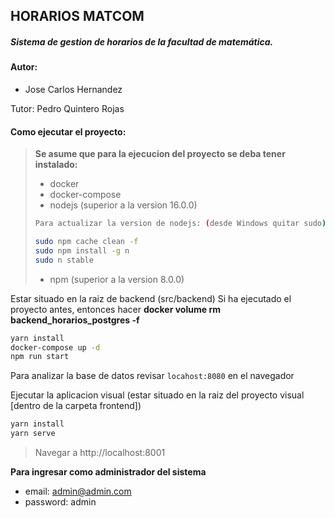 ## HORARIOS MATCOM

##### Sistema de gestion de horarios de la facultad de matemática.

#### Autor:

- Jose Carlos Hernandez

Tutor: Pedro Quintero Rojas

#### Como ejecutar el proyecto:

>**Se asume que para la ejecucion del proyecto se deba tener instalado:**
>- docker
>- docker-compose
>- nodejs (superior a la version 16.0.0)
>  ```bash
>  Para actualizar la version de nodejs: (desde Windows quitar sudo)
>  
>  sudo npm cache clean -f
>  sudo npm install -g n 
>  sudo n stable
>   ```
>- npm (superior a la version 8.0.0)

Estar situado en la raiz de backend (src/backend)
Si ha ejecutado el proyecto antes, entonces hacer **docker volume rm backend_horarios_postgres -f**

```bash
yarn install
docker-compose up -d
npm run start
```

Para analizar la base de datos revisar `locahost:8080` en el navegador

Ejecutar la aplicacion visual (estar situado en la raiz del proyecto visual [dentro de la carpeta frontend])

```bash
yarn install
yarn serve
```

> Navegar a http://localhost:8001


**Para ingresar como administrador del sistema**

- email: admin@admin.com
- password: admin
